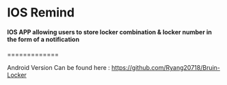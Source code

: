IOS Remind
=============

#### IOS APP allowing users to store locker combination & locker number in the form of a notification                         
=============

Android Version Can be found here : https://github.com/Ryang20718/Bruin-Locker
